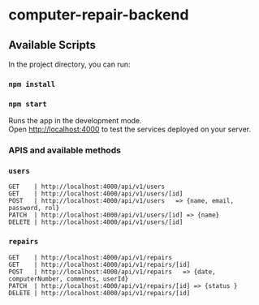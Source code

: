 # computer-repair-backend

## Available Scripts

In the project directory, you can run:

### `npm install`

### `npm start`

Runs the app in the development mode.\
Open [http://localhost:4000](http://localhost:4000) to test the services deployed on your server.

### APIS and available methods

### `users`

```plain
GET    | http://localhost:4000/api/v1/users
GET    | http://localhost:4000/api/v1/users/[id]
POST   | http://localhost:4000/api/v1/users   => {name, email, password, rol}
PATCH  | http://localhost:4000/api/v1/users/[id] => {name}
DELETE | http://localhost:4000/api/v1/users/[id]
```

### `repairs`

```plain
GET    | http://localhost:4000/api/v1/repairs
GET    | http://localhost:4000/api/v1/repairs/[id]
POST   | http://localhost:4000/api/v1/repairs   => {date, computerNumber, comments, userId}
PATCH  | http://localhost:4000/api/v1/repairs/[id] => {status }
DELETE | http://localhost:4000/api/v1/repairs/[id]
```
